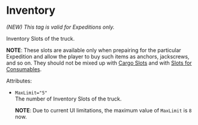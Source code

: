 # Inventory

*(NEW) This tag is valid for Expeditions only.*

Inventory Slots of the truck.

**NOTE**: These slots are available only when prepairing for the particular Expedition and allow the player to buy such items as anchors, jackscrews, and so on. They should not be mixed up with [Cargo Slots][cargo_slots] and with [Slots for Consumables][slots_for_consumables]. 

Attributes:  

-   `MaxLimit="5"`  
    The number of Inventory Slots of the truck.
    
    **NOTE**: Due to current UI limitations, the maximum value of `MaxLimit` is `8` now.

[cargo_slots]: ./../../../../new_features/cargo_slots.md
[slots_for_consumables]: ./../../../../new_features/consumables.md

